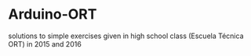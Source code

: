 # Arduino-ORT
solutions to simple exercises given in high school class (Escuela Técnica ORT) in 2015 and 2016
